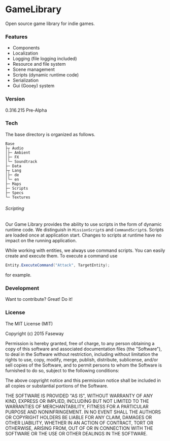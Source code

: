﻿# GameLibrary

Open source game library for indie games.

### Features

- Components
- Localization
- Logging (file logging included)
- Resource and file system
- Scene management
- Scripts (dynamic runtime code)
- Serialization
- Gui (Gooey) system

### Version

0.316.215 Pre-Alpha

### Tech

The base directory is organized as follows.

```
Base
├┬ Audio
│├─ Ambient
│├─ FX
│└─ Soundtrack
├─ Data
├┬ Lang
│├─ de
│└─ en
├─ Maps
├─ Scripts
├─ Specs
└─ Textures
```

###### Scripting

Our Game Library provides the ability to use scripts in the form of dynamic runtime code. We distinguish in `MissionScript`s and `CommandScript`s. Scripts are loaded once at application start. Changes to scripts at runtime have no impact on the running application.

While working with entities, we always use command scripts. You can easily create and execute them. To execute a command use

```csharp
Entity.ExecuteCommand("Attack", TargetEntity);
```

for example.

### Development

Want to contribute? Great! Do it!

### License

The MIT License (MIT)

Copyright (c) 2015 Faseway

Permission is hereby granted, free of charge, to any person obtaining a copy
of this software and associated documentation files (the "Software"), to deal
in the Software without restriction, including without limitation the rights
to use, copy, modify, merge, publish, distribute, sublicense, and/or sell
copies of the Software, and to permit persons to whom the Software is
furnished to do so, subject to the following conditions:

The above copyright notice and this permission notice shall be included in all
copies or substantial portions of the Software.

THE SOFTWARE IS PROVIDED "AS IS", WITHOUT WARRANTY OF ANY KIND, EXPRESS OR
IMPLIED, INCLUDING BUT NOT LIMITED TO THE WARRANTIES OF MERCHANTABILITY,
FITNESS FOR A PARTICULAR PURPOSE AND NONINFRINGEMENT. IN NO EVENT SHALL THE
AUTHORS OR COPYRIGHT HOLDERS BE LIABLE FOR ANY CLAIM, DAMAGES OR OTHER
LIABILITY, WHETHER IN AN ACTION OF CONTRACT, TORT OR OTHERWISE, ARISING FROM,
OUT OF OR IN CONNECTION WITH THE SOFTWARE OR THE USE OR OTHER DEALINGS IN THE
SOFTWARE.
